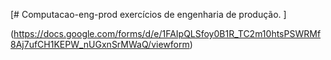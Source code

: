 [# Computacao-eng-prod
exercícios de engenharia de produção.
]




(https://docs.google.com/forms/d/e/1FAIpQLSfoy0B1R_TC2m10htsPSWRMf8Aj7ufCH1KEPW_nUGxnSrMWaQ/viewform)
